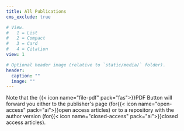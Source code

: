 ```yaml
---
title: All Publications
cms_exclude: true

# View.
#   1 = List
#   2 = Compact
#   3 = Card
#   4 = Citation
view: 1

# Optional header image (relative to `static/media/` folder).
header:
  caption: ""
  image: ""
---
```

Note that the {{< icon name="file-pdf" pack="fas">}}PDF Button will forward you either to the publisher's page (for{{< icon name="open-access" pack="ai">}}open access articles) or to a repository with the author version (for{{< icon name="closed-access" pack="ai">}}closed access articles).
